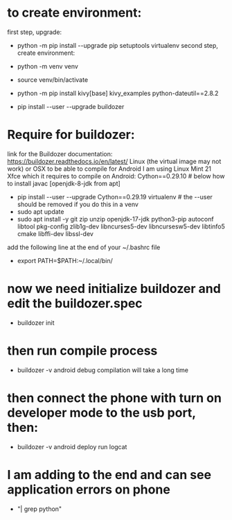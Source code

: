 # to create environment:
first step, upgrade:
* python -m pip install --upgrade pip setuptools virtualenv
second step, create environment:
* python -m venv venv
* source venv/bin/activate
* python -m pip install kivy[base] kivy_examples python-dateutil==2.8.2

* pip install --user --upgrade buildozer

# Require for buildozer:
link for the Buildozer documentation: https://buildozer.readthedocs.io/en/latest/
Linux (the virtual image may not work) or OSX to be able to compile for Android
I am using Linux Mint 21 Xfce which it requires to compile on Android:
Cython==0.29.10  # below how to install
javac [openjdk-8-jdk from apt]
* pip install --user --upgrade Cython==0.29.19 virtualenv  # the --user should be removed if you do this in a venv
* sudo apt update
* sudo apt install -y git zip unzip openjdk-17-jdk python3-pip autoconf libtool pkg-config zlib1g-dev
libncurses5-dev libncursesw5-dev libtinfo5 cmake libffi-dev libssl-dev

add the following line at the end of your ~/.bashrc file
* export PATH=$PATH:~/.local/bin/

# now we need initialize buildozer and edit the buildozer.spec
* buildozer init

# then run compile process
* buildozer -v android debug
compilation will take a long time

# then connect the phone with turn on developer mode to the usb port, then:
* buildozer -v android deploy run logcat
# I am adding to the end and can see application errors on phone
* "| grep python"
